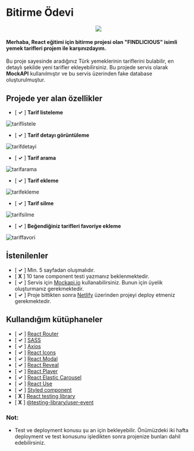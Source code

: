 # Bitirme Ödevi

<p align="center">
<img src="https://user-images.githubusercontent.com/45832621/102695822-d4c2ba80-423a-11eb-8ad9-4d575224c957.png">
</p>

#### Merhaba, React eğitimi için bitirme projesi olan "FINDLICIOUS" isimli yemek tarifleri projem ile karşınızdayım.

Bu proje sayesinde aradığınız Türk yemeklerinin tariflerini bulabilir, en detaylı şekilde yeni tarifler ekleyebilirsiniz. Bu projede servis olarak **MockAPI** kullanılmıştır ve bu servis üzerinden fake database oluşturulmuştur.

## Projede yer alan özellikler

- [ **✓** ] **Tarif listeleme**

![tariflistele](https://user-images.githubusercontent.com/45832621/102696698-23735300-4241-11eb-97a0-2850f2833b09.gif)

- [ **✓** ] **Tarif detayı görüntüleme**

![tarifdetayi](https://user-images.githubusercontent.com/45832621/102696756-a98f9980-4241-11eb-918f-7ec12b772807.gif)

- [ **✓** ] **Tarif arama**

![tarifarama](https://user-images.githubusercontent.com/45832621/102696804-20c52d80-4242-11eb-8715-655d34c27db4.gif)

- [ **✓** ] **Tarif ekleme**

![tarifekleme](https://user-images.githubusercontent.com/45832621/102696955-3dae3080-4243-11eb-9ffc-e8cba1b6c25a.gif)

- [ **✓** ] **Tarif silme**

![tarifsilme](https://user-images.githubusercontent.com/45832621/102697056-c62cd100-4243-11eb-86b9-1b445b1c4c63.gif)

- [ **✓** ] **Beğendiğiniz tarifleri favoriye ekleme**

![tariffavori](https://user-images.githubusercontent.com/45832621/102697090-08eea900-4244-11eb-9729-1a2f013edf22.gif)

## İstenilenler

- [ **✓** ] Min. 5 sayfadan oluşmalıdır.
- [ **X** ] 10 tane component testi yazmanız beklenmektedir.
- [ **✓** ] Servis için [Mockapi.io](https://www.mockapi.io/) kullanabilirsiniz. Bunun için üyelik oluşturmanız gerekmektedir.
- [ **✓** ] Proje bittikten sonra [Netlify](https://www.netlify.com/) üzerinden projeyi deploy etmeniz gerekmektedir.

## Kullandığım kütüphaneler

- [ **✓** ] [React Router](https://www.npmjs.com/package/react-router)
- [ **✓** ] [SASS](https://www.npmjs.com/package/sass)
- [ **✓** ] [Axios](https://www.npmjs.com/package/axios)
- [ **✓** ] [React Icons](https://www.npmjs.com/package/react-icons)
- [ **✓** ] [React Modal](https://www.npmjs.com/package/react-modal)
- [ **✓** ] [React Reveal](https://www.npmjs.com/package/react-reveal)
- [ **✓** ] [React Player](https://www.npmjs.com/package/react-player)
- [ **✓** ] [React Elastic Carousel](https://www.npmjs.com/package/react-elastic-carousel)
- [ **✓** ] [React Use](https://www.npmjs.com/package/react-use)
- [ **✓** ] [Styled component](https://www.npmjs.com/package/styled-components)
- [ **X** ] [React testing library](https://www.npmjs.com/package/@testing-library/react)
- [ **X** ] [@testing-library/user-event](https://www.npmjs.com/package/@testing-library/user-event)

### Not:

- Test ve deployment konusu şu an için bekleyebilir. Önümüzdeki iki hafta deployment ve test konusunu işledikten sonra projenize bunları dahil edebilirsiniz.